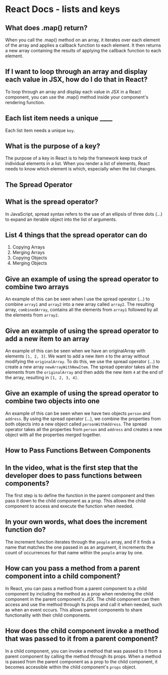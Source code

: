 # React Docs - lists and keys

## What does .map() return?

When you call the .map() method on an array, it iterates over each element of the array and applies a callback function to each element. It then returns a new array containing the results of applying the callback function to each element.

## If I want to loop through an array and display each value in JSX, how do I do that in React?

To loop through an array and display each value in JSX in a React component, you can use the .map() method inside your component's rendering function.

## Each list item needs a unique ____

Each list item needs a unique `key`.

## What is the purpose of a key?

The purpose of a key in React is to help the framework keep track of individual elements in a list. When you render a list of elements, React needs to know which element is which, especially when the list changes.

## The Spread Operator

## What is the spread operator?

In JavaScript, spread syntax refers to the use of an ellipsis of three dots (…) to expand an iterable object into the list of arguments.

## List 4 things that the spread operator can do

1. Copying Arrays
2. Merging Arrays
3. Copying Objects
4. Merging Objects

## Give an example of using the spread operator to combine two arrays

An example of this can be seen when I use the spread operator (...) to combine `array1` and `array2` into a new array called `array2`. The resulting array, `combinedArray`, contains all the elements from `array1` followed by all the elements from `array2`.

## Give an example of using the spread operator to add a new item to an array

An example of this can be seen when we have an originalArray with elements `[1, 2, 3]`. We want to add a new item `4` to the array without modifying the `originalArray`. To do this, we use the spread operator (...) to create a new array `newArrayWithNewItem`. The spread operator takes all the elements from the `originalArray` and then adds the new item `4` at the end of the array, resulting in `[1, 2, 3, 4]`.

## Give an example of using the spread operator to combine two objects into one

An example of this can be seen when we have two objects `person` and `address`. By using the spread operator (...), we combine the properties from both objects into a new object called `personWithAddress`. The spread operator takes all the properties from `person` and `address` and creates a new object with all the properties merged together.

## How to Pass Functions Between Components

## In the video, what is the first step that the developer does to pass functions between components?

The first step is to define the function in the parent component and then pass it down to the child component as a prop. This allows the child component to access and execute the function when needed.

## In your own words, what does the increment function do?

The increment function iterates through the `people` array, and if it finds a name that matches the one passed in as an argument, it increments the count of occurrences for that name within the `people` array by one.

## How can you pass a method from a parent component into a child component?

In React, you can pass a method from a parent component to a child component by including the method as a prop when rendering the child component in the parent component's JSX. The child component can then access and use the method through its props and call it when needed, such as when an event occurs. This allows parent components to share functionality with their child components.

## How does the child component invoke a method that was passed to it from a parent component?

In a child component, you can invoke a method that was passed to it from a parent component by calling the method through its props. When a method is passed from the parent component as a prop to the child component, it becomes accessible within the child component's `props` object.
